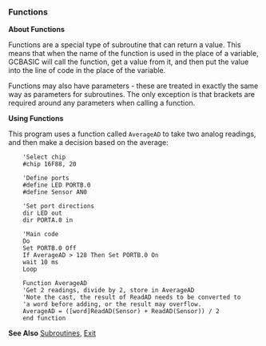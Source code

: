 <div class="section">

<div class="titlepage">

<div>

<div>

### <span id="_functions"></span>Functions

</div>

</div>

</div>

<span class="strong">**About Functions**</span>

Functions are a special type of subroutine that can return a value. This
means that when the name of the function is used in the place of a
variable, GCBASIC will call the function, get a value from it, and then
put the value into the line of code in the place of the variable.

Functions may also have parameters - these are treated in exactly the
same way as parameters for subroutines. The only exception is that
brackets are required around any parameters when calling a function.

<span class="strong">**Using Functions**</span>

This program uses a function called `AverageAD` to take two analog
readings, and then make a decision based on the average:

``` screen
    'Select chip
    #chip 16F88, 20

    'Define ports
    #define LED PORTB.0
    #define Sensor AN0

    'Set port directions
    dir LED out
    dir PORTA.0 in

    'Main code
    Do
    Set PORTB.0 Off
    If AverageAD > 128 Then Set PORTB.0 On
    wait 10 ms
    Loop

    Function AverageAD
    'Get 2 readings, divide by 2, store in AverageAD
    'Note the cast, the result of ReadAD needs to be converted to
    'a word before adding, or the result may overflow.
    AverageAD = ([word]ReadAD(Sensor) + ReadAD(Sensor)) / 2
    end function
```

<span class="strong">**See Also**</span>
<a href="_subroutines.html" class="link" title="Subroutines">Subroutines</a>,
<a href="_exit.html" class="link" title="Exit">Exit</a>

</div>
